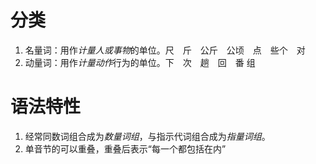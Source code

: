 # 分类
1. 名量词：用作*计量人或事物*的单位。尺　斤　公斤　公顷　点　些个　对
2. 动量词：用作*计量动作*行为的单位。下　次　趟　回　番  组
# 语法特性
1. 经常同数词组合成为*数量词组*，与指示代词组合成为*指量词组*。
2. 单音节的可以重叠，重叠后表示“每一个都包括在内”